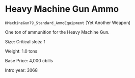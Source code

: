 # Heavy Machine Gun Ammo

`HMachineGun79_Standard_AmmoEquipment` (Yet Another Weapon)

One ton of ammunition for the Heavy Machine Gun.

Size: Critical slots: 1

Weight: 1.0 tons

Base Price: 4,000 cbills

Intro year: 3068

